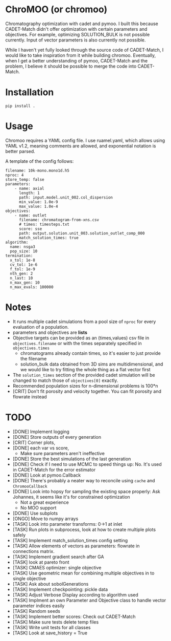 # ChroMOO (or chromoo)

Chromatography optimization with cadet and pymoo. I built this because CADET-Match didn't offer optimization with certain parameters and objectives. For example, optimizing SOLUTION_BULK is not possible currently. Input of vector parameters is also currently not possible.

While I haven't yet fully looked through the source code of CADET-Match, I would like to take inspiration from it while building chromoo. Eventually, when I get a better understanding of pymoo, CADET-Match and the problem, I believe it should be possible to merge the code into CADET-Match.

# Installation

```
pip install .
```

# Usage

Chromoo requires a YAML config file. I use ruamel.yaml, which allows using YAML v1.2, meaning comments are allowed, and exponential notation is better parsed.

A template of the config follows:

```
filename: 10k-mono.mono1d.h5
nproc: 4
store_temp: false
parameters:
    - name: axial
      length: 1
      path: input.model.unit_002.col_dispersion
      min_value: 1.0e-9
      max_value: 1.0e-4
objectives: 
    - name: outlet
      filename: chromatogram-from-xns.csv
      # times: timesteps.txt
      score: sse
      path: output.solution.unit_003.solution_outlet_comp_000
      match_solution_times: true
algorithm: 
  name: nsga3
  pop_size: 10
termination:
  x_tol: 1e-8
  cv_tol: 1e-6
  f_tol: 1e-9
  nth_gen: 2
  n_last: 10
  n_max_gen: 10
  n_max_evals: 100000
```

# Notes
- It runs multiple cadet simulations from a pool size of `nproc` for every evaluation of a population.
- parameters and objectives are **lists**
- Objective targets can be provided as an (times,values) csv file in `objectives.filename` or with the times separately specified in `objectives.times`
    - chromatograms already contain times, so it's easier to just provide the filename
    - solution_bulk data obtained from 3D sims are multidimensional, and we would like to try fitting the whole thing as a flat vector first
- The `solution_times` section of the provided cadet simulation will be changed to match those of `objectives[0]` exactly.
- Recommended population sizes for n-dimensional problems is 100*n
- [CRIT] Don't fit porosity and velocity together. You can fit porosity and flowrate instead

# TODO
- [DONE] Implement logging
- [DONE] Store outputs of every generation
- [CRIT] Corner plots, 
- [DONE] each var vs score, 
    - Make sure parameters aren't ineffective
- [DONE] Store the best simulations of the last generation
- [DONE] Check if I need to use MCMC to speed things up: No. It's used in CADET-Match for the error estimator
- [DONE] Look at pymoo.Callback
- [DONE] There's probably a neater way to reconcile using `cache`  and `ChromooCallback`
- [DONE] Look into hopsy for sampling the existing space properly: Ask Johannes, it seems like it's for constrained optimization
    - Not a great experience
    - No MOO support
- [DONE] Use subplots
- [ONGO] Move to numpy arrays
- [TASK] Look into parameter transforms: 0->1 at inlet
- [TASK] Run plots in subprocess, look at how to create multiple plots safely 
- [TASK] Implement match_solution_times config setting
- [TASK] Allow elements of vectors as parameters: flowrate in connections matrix.
- [TASK] Implement gradient search after GA
- [TASK] look at pareto front
- [TASK] CMAES optimizer: single objective
- [TASK] Use geometric mean for combining multiple objectives in to single objective
- [TASK] Ask about sobolGenerations
- [TASK] Implement checkpointing: pickle data
- [TASK] Adjust Verbose Display according to algorithm used
- [TASK] Implment an own Parameter and Objective class to handle vector parameter indices easily
- [TASK] Random seeds
- [TASK] Implement better scores: Check out CADET-Match
- [TASK] Make sure tests delete temp files
- [TASK] Write unit tests for all classes
- [TASK] Look at save_history = True
